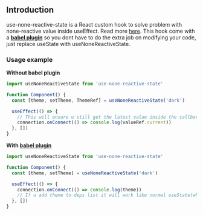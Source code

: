 ## Introduction

use-none-reactive-state is a React custom hook to solve problem with none-reactive value inside useEffect. Read more [here](https://react.dev/learn/separating-events-from-effects#extracting-non-reactive-logic-out-of-effects). This hook come with a <b>[babel plugin](https://www.npmjs.com/package/babel-plugin-none-reactive-effect)</b> so you dont have to do the extra job on modifying your code, just replace useState with useNoneReactiveState.

### Usage example

<b>Without babel plugin</b>

```jsx
import useNoneReactiveState from 'use-none-reactive-state'

function Component() {
  const [theme, setTheme, ThemeRef] = useNoneReactiveState('dark')

  useEffect(() => {
    // This will ensure u still get the latest value inside the callback
    connection.onConnect(() => console.log(valueRef.current))
  }, [])
}
```

<b>With [babel plugin](https://www.npmjs.com/package/babel-plugin-none-reactive-effect)</b>

```jsx
import useNoneReactiveState from 'use-none-reactive-state'

function Component() {
  const [theme, setTheme] = useNoneReactiveState('dark')

  useEffect(() => {
    connection.onConnect(() => console.log(theme))
    // If u add theme to deps list it will work like normal useState(when theme change, cleanup function is triggered)
  }, [])
}
```